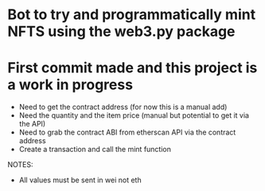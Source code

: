 # Bot to try and programmatically mint NFTS using the web3.py package

# First commit made and this project is a work in progress

- Need to get the contract address (for now this is a manual add)
- Need the quantity and the item price (manual but potential to get it via the
  API)
- Need to grab the contract ABI from etherscan API via the contract address
- Create a transaction and call the mint function 

NOTES:
- All values must be sent in wei not eth


